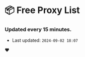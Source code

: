 # :package: Free Proxy List
### Updated every 15 minutes.

- Last updated: `2024-09-02 18:07`

:heart:
